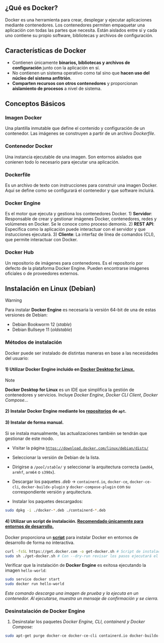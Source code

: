 ## ¿Qué es Docker?
Docker es una herramienta para crear, desplegar y ejecutar aplicaciones mediante contenedores.
Los contenedores permiten empaquetar una aplicación con todas las partes que necesita. 
Están aislados entre sí y cada uno contiene su propio software, bibliotecas y archivos de configuración.

## Características de Docker
* Contienen únicamente **binarios, bibliotecas y archivos de configuración** junto con la aplicación en sí.
* No contienen un sistema operativo como tal sino que **hacen uso del núcleo del sistema anfitrión**.
* **Comparten recursos con otros contenedores** y proporcionan **aislamiento de procesos** a nivel de sistema.

## Conceptos Básicos
### Imagen Docker
Una plantilla inmutable que define el contenido y configuración de un contenedor. Las imágenes se construyen a partir de un archivo _Dockerfile_.
### Contenedor Docker
Una instancia ejecutable de una imagen. Son entornos aislados que conienen todo lo necesario para ejecutar una aplicación.
### Dockerfile
Es un archivo de texto con instrucciones para construir una imagen Docker.
Aquí se define como se configurará el contenedor y que software incluirá.
### Docker Engine
Es el motor que ejecuta y gestiona los contenedores Docker.
    1) **Servidor**: Responsable de crear y gestionar imágenes Docker, contenedores, redes y volúmenes en Docker. Se le conoce como proceso demonio.
    2) **REST API**: Especifica como la aplicación puede interactuar con el servidor y que instucciones ejecutará.
    3) **Cliente**: La interfaz de línea de comandos (CLI), que permite interactuar con Docker.
### Docker Hub
Un repositorio de imágenes para contenedores. Es el repositorio por defecto de la plataforma Docker Engine. Pueden encontrarse imágenes oficiales o de proveedores externos.

## Instalación en Linux (Debian)
> [!WARNING]
> Para instalar **Docker Engine** es necesaria la versión 64-bit de una de estas versiones de Debian:
> + Debian Bookworm 12 (_stable_)
> + Debian Bullseye 11 (_oldstable_)
### Métodos de instalación
Docker puede ser instalado de distintas maneras en base a las necesidades del usuario:
#### 1) Utilizar **Docker Engine** incluido en <a href="https://desktop.docker.com/linux/main/amd64/157355/docker-desktop-amd64.deb?utm_source=docker&utm_medium=webreferral&utm_campaign=docs-driven-download-linux-amd64">Docker Desktop for Linux.</a>
> [!NOTE]
> **Docker Desktop for Linux** es un IDE que simplifica la gestión de contenedores y servicios. Incluye _Docker Engine_, _Docker CLI Client_, _Docker Compose_...
#### 2) Instalar **Docker Engine** mediante los <a href="https://docs.docker.com/engine/install/debian/#install-using-the-repository">repositorios</a> de `apt`.

#### 3) Instalar de forma manual.
Si se instala manualmente, las actualizaciones también se tendrán que gestionar de este modo.

+  Visitar la página <a href="https://download.docker.com/linux/debian/dists/.">`https://download.docker.com/linux/debian/dists/`</a>

+ Seleccionar la versión de Debian de la lista.

+ Dirigirse a _`/pool/stable/`_ y seleccionar la arquitectura correcta (`amd64`, `armhf`, `arm64` o `s390x`).

+ Descargar los paquetes _.deb_ → `containerd.io`, `docker-ce`, `docker-ce-cli`, `docker-buildx-plugin` y `docker-compose-plugin` con su correspondiente versión y arquitectura.

+ Instalar los paquetes descargados:
```sh
sudo dpkg -i ./docker-*.deb ./containerd-*.deb
```
#### 4) Utilizar un script de instalación. <ins>Recomendado únicamente para entornos de desarrollo.</ins>
Docker proporciona un **<a href="https://get.docker.com/">script</a>** para instalar Docker en entornos de desarrollo de forma no interactiva.
```sh
curl -fsSL https://get.docker.com -o get-docker.sh # Script de instalación.
sudo sh ./get-docker.sh # Con --dry-run revisar los pasos ejecutará el script.
```
Verificar que la instalación de **Docker Engine** es exitosa ejecutando la imagen `hello-world`:
```sh
sudo service docker start
sudo docker run hello-world
```
_Este comando descarga una imagen de prueba y la ejecuta en un contenedor. Al ejecutarse, muestra un mensaje de confirmación y se cierra._

### Desinstalación de Docker Engine
1) Desinstalar los paquetes _Docker Engine, CLI, containerd y Docker Compose:_
```bash
sudo apt-get purge docker-ce docker-ce-cli containerd.io docker-buildx-plugin docker-compose-plugin docker-ce-rootless-extras
```